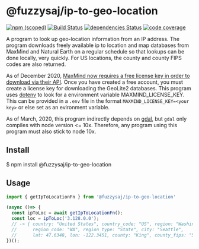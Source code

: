 # @fuzzysaj/ip-to-geo-location

[![npm (scoped)](https://img.shields.io/npm/v/@fuzzysaj/ip-to-geo-location.svg)](https://www.npmjs.com/package/@fuzzysaj/ip-to-geo-location) [![Build Status](https://travis-ci.org/fuzzysaj/ip-to-geo-location.svg?branch=master)](https://travis-ci.org/fuzzysaj/ip-to-geo-location) [![dependencies Status](https://david-dm.org/fuzzysaj/ip-to-geo-location/status.svg)](https://david-dm.org/fuzzysaj/ip-to-geo-location) [![code coverage]( https://img.shields.io/codecov/c/github/fuzzysaj/ip-to-geo-location.svg)](https://codecov.io/gh/fuzzysaj/ip-to-geo-location)

A program to look up geo-location information from an IP address.  The program downloads freely available ip to location and map databases from MaxMind and Natural Earth on a regular schedule so that lookups can be done locally, very quickly.  For US locations, the county and county FIPS codes are also returned.

As of December 2020, [MaxMind now requires a free license key in order to download via their API](https://blog.maxmind.com/2019/12/18/significant-changes-to-accessing-and-using-geolite2-databases/). Once you have created a free account, you must create a license key for downloading the GeoLite2 databases.  This program uses [dotenv](https://www.npmjs.com/package/dotenv) to look for a environment variable MAXMIND_LICENSE_KEY.  This can be provided in a `.env` file in the format `MAXMIND_LICENSE_KEY=<your key>` or else set as an evironment variable.

As of March, 2020, this program indirectly depends on [gdal](https://www.npmjs.com/package/gdal), but `gdal` only compiles with node version <= 10x.  Therefore, any program using this program must also stick to node 10x.

## Install

$ npm install @fuzzysaj/ip-to-geo-location

## Usage

```js
import { getIpToLocationFn } from '@fuzzysaj/ip-to-geo-location'

(async ()=> {
  const ipToLoc = await getIpToLocationFn();
  const loc = ipToLoc('3.128.0.0');
  // -> { country: "United States", country_code: "US", region: "Washington",
  //      region_code: "WA", region_type: "State", city: "Seattle",
  //      lat: 47.6348, lon: -122.3451, county: "King", county_fips: "53033" }
})();
```

